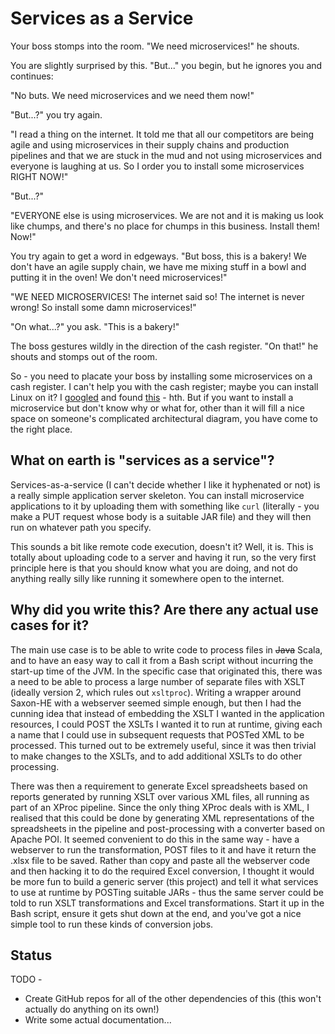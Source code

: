 # Services as a Service

Your boss stomps into the room. "We need microservices!" he shouts.

You are slightly surprised by this. "But..." you begin, but he ignores you and
continues:

"No buts. We need microservices and we need them now!"

"But...?" you try again.

"I read a thing on the internet. It told me that all our competitors are being
agile and using microservices in their supply chains and production pipelines
and that we are stuck in the mud and not using microservices and everyone is 
laughing at us. So I order you to install some microservices RIGHT NOW!"

"But...?"

"EVERYONE else is using microservices. We are not and it is making us look like
chumps, and there's no place for chumps in this business. Install them! Now!"

You try again to get a word in edgeways. "But boss, this is a bakery! We don't
have an agile supply chain, we have me mixing stuff in a bowl and putting it in
the oven! We don't need microservices!"

"WE NEED MICROSERVICES! The internet said so! The internet is never wrong! So
install some damn microservices!"

"On what...?" you ask. "This is a bakery!"

The boss gestures wildly in the direction of the cash register. "On that!" he
shouts and stomps out of the room.

So - you need to placate your boss by installing some microservices on a cash
register. I can't help you with the cash register; maybe you can install Linux
on it? I [googled](https://www.google.com/search?q=installing+linux+on+a+cash+register)
and found [this](http://27.org/linuxregister/) - hth. But if you want to install
a microservice but don't know why or what for, other than it will fill a nice
space on someone's complicated architectural diagram, you have come to the right
place.

## What on earth is "services as a service"?

Services-as-a-service (I can't decide whether I like it hyphenated or not) is a
really simple application server skeleton. You can install microservice
applications to it by uploading them with something like `curl` (literally -
you make a PUT request whose body is a suitable JAR file) and they will then run
on whatever path you specify.

This sounds a bit like remote code execution, doesn't it? Well, it is. This is
totally about uploading code to a server and having it run, so the very first
principle here is that you should know what you are doing, and not do anything
really silly like running it somewhere open to the internet.

## Why did you write this? Are there any actual use cases for it?

The main use case is to be able to write code to process files in ~~Java~~ 
Scala, and to have an easy way to call it from a Bash script without incurring 
the start-up time of the JVM. In the specific case that originated this, there
was a need to be able to process a large number of separate files with XSLT
(ideally version 2, which rules out `xsltproc`). Writing a wrapper around
Saxon-HE with a webserver seemed simple enough, but then I had the cunning idea
that instead of embedding the XSLT I wanted in the application resources, I
could POST the XSLTs I wanted it to run at runtime, giving each a name that I
could use in subsequent requests that POSTed XML to be processed. This turned
out to be extremely useful, since it was then trivial to make changes to the
XSLTs, and to add additional XSLTs to do other processing.

There was then a requirement to generate Excel spreadsheets based on reports
generated by running XSLT over various XML files, all running as part of an
XProc pipeline. Since the only thing XProc deals with is XML, I realised that
this could be done by generating XML representations of the spreadsheets in
the pipeline and post-processing with a converter based on Apache POI. It
seemed convenient to do this in the same way - have a webserver to run the
transformation, POST files to it and have it return the .xlsx file to be saved.
Rather than copy and paste all the webserver code and then hacking it to do the
required Excel conversion, I thought it would be more fun to build a generic
server (this project) and tell it what services to use at runtime by POSTing
suitable JARs - thus the same server could be told to run XSLT transformations
and Excel transformations. Start it up in the Bash script, ensure it gets shut
down at the end, and you've got a nice simple tool to run these kinds of
conversion jobs.

## Status

TODO -
* Create GitHub repos for all of the other dependencies of this (this won't
actually do anything on its own!)
* Write some actual documentation...
